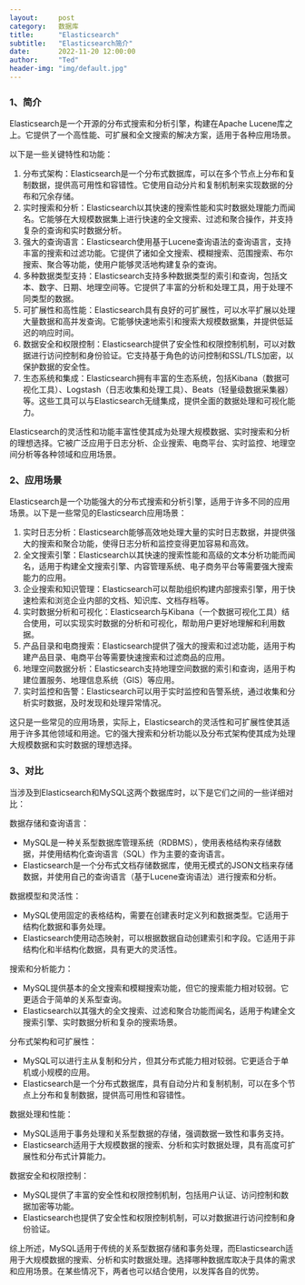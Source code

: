 ```yaml
---
layout:     post
category:   数据库
title:      "Elasticsearch"
subtitle:   "Elasticsearch简介"
date:       2022-11-20 12:00:00
author:     "Ted"
header-img: "img/default.jpg"
---
```


### **1、简介**

Elasticsearch是一个开源的分布式搜索和分析引擎，构建在Apache Lucene库之上。它提供了一个高性能、可扩展和全文搜索的解决方案，适用于各种应用场景。

以下是一些关键特性和功能：

1. 分布式架构：Elasticsearch是一个分布式数据库，可以在多个节点上分布和复制数据，提供高可用性和容错性。它使用自动分片和复制机制来实现数据的分布和冗余存储。
2. 实时搜索和分析：Elasticsearch以其快速的搜索性能和实时数据处理能力而闻名。它能够在大规模数据集上进行快速的全文搜索、过滤和聚合操作，并支持复杂的查询和实时数据分析。
3. 强大的查询语言：Elasticsearch使用基于Lucene查询语法的查询语言，支持丰富的搜索和过滤功能。它提供了诸如全文搜索、模糊搜索、范围搜索、布尔搜索、聚合等功能，使用户能够灵活地构建复杂的查询。
4. 多种数据类型支持：Elasticsearch支持多种数据类型的索引和查询，包括文本、数字、日期、地理空间等。它提供了丰富的分析和处理工具，用于处理不同类型的数据。
5. 可扩展性和高性能：Elasticsearch具有良好的可扩展性，可以水平扩展以处理大量数据和高并发查询。它能够快速地索引和搜索大规模数据集，并提供低延迟的响应时间。
6. 数据安全和权限控制：Elasticsearch提供了安全性和权限控制机制，可以对数据进行访问控制和身份验证。它支持基于角色的访问控制和SSL/TLS加密，以保护数据的安全性。
7. 生态系统和集成：Elasticsearch拥有丰富的生态系统，包括Kibana（数据可视化工具）、Logstash（日志收集和处理工具）、Beats（轻量级数据采集器）等。这些工具可以与Elasticsearch无缝集成，提供全面的数据处理和可视化能力。

Elasticsearch的灵活性和功能丰富性使其成为处理大规模数据、实时搜索和分析的理想选择。它被广泛应用于日志分析、企业搜索、电商平台、实时监控、地理空间分析等各种领域和应用场景。

### **2、应用场景**

Elasticsearch是一个功能强大的分布式搜索和分析引擎，适用于许多不同的应用场景。以下是一些常见的Elasticsearch应用场景：

1. 实时日志分析：Elasticsearch能够高效地处理大量的实时日志数据，并提供强大的搜索和聚合功能，使得日志分析和监控变得更加容易和高效。
2. 全文搜索引擎：Elasticsearch以其快速的搜索性能和高级的文本分析功能而闻名，适用于构建全文搜索引擎、内容管理系统、电子商务平台等需要强大搜索能力的应用。
3. 企业搜索和知识管理：Elasticsearch可以帮助组织构建内部搜索引擎，用于快速检索和浏览企业内部的文档、知识库、文档存档等。
4. 实时数据分析和可视化：Elasticsearch与Kibana（一个数据可视化工具）结合使用，可以实现实时数据的分析和可视化，帮助用户更好地理解和利用数据。
5. 产品目录和电商搜索：Elasticsearch提供了强大的搜索和过滤功能，适用于构建产品目录、电商平台等需要快速搜索和过滤商品的应用。
6. 地理空间数据分析：Elasticsearch支持地理空间数据的索引和查询，适用于构建位置服务、地理信息系统（GIS）等应用。
7. 实时监控和告警：Elasticsearch可以用于实时监控和告警系统，通过收集和分析实时数据，及时发现和处理异常情况。

这只是一些常见的应用场景，实际上，Elasticsearch的灵活性和可扩展性使其适用于许多其他领域和用途。它的强大搜索和分析功能以及分布式架构使其成为处理大规模数据和实时数据的理想选择。

### **3、对比**

当涉及到Elasticsearch和MySQL这两个数据库时，以下是它们之间的一些详细对比：

数据存储和查询语言：

- MySQL是一种关系型数据库管理系统（RDBMS），使用表格结构来存储数据，并使用结构化查询语言（SQL）作为主要的查询语言。
- Elasticsearch是一个分布式文档存储数据库，使用无模式的JSON文档来存储数据，并使用自己的查询语言（基于Lucene查询语法）进行搜索和分析。

数据模型和灵活性：

- MySQL使用固定的表格结构，需要在创建表时定义列和数据类型。它适用于结构化数据和事务处理。
- Elasticsearch使用动态映射，可以根据数据自动创建索引和字段。它适用于非结构化和半结构化数据，具有更大的灵活性。

搜索和分析能力：

- MySQL提供基本的全文搜索和模糊搜索功能，但它的搜索能力相对较弱。它更适合于简单的关系型查询。
- Elasticsearch以其强大的全文搜索、过滤和聚合功能而闻名，适用于构建全文搜索引擎、实时数据分析和复杂的搜索场景。

分布式架构和可扩展性：

- MySQL可以进行主从复制和分片，但其分布式能力相对较弱。它更适合于单机或小规模的应用。
- Elasticsearch是一个分布式数据库，具有自动分片和复制机制，可以在多个节点上分布和复制数据，提供高可用性和容错性。

数据处理和性能：

- MySQL适用于事务处理和关系型数据的存储，强调数据一致性和事务支持。
- Elasticsearch适用于大规模数据的搜索、分析和实时数据处理，具有高度可扩展性和分布式计算能力。

数据安全和权限控制：

- MySQL提供了丰富的安全性和权限控制机制，包括用户认证、访问控制和数据加密等功能。
- Elasticsearch也提供了安全性和权限控制机制，可以对数据进行访问控制和身份验证。

综上所述，MySQL适用于传统的关系型数据存储和事务处理，而Elasticsearch适用于大规模数据的搜索、分析和实时数据处理。选择哪种数据库取决于具体的需求和应用场景。在某些情况下，两者也可以结合使用，以发挥各自的优势。